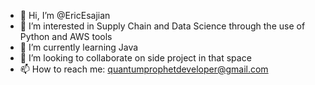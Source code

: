 - 👋 Hi, I’m @EricEsajian
- 👀 I’m interested in Supply Chain and Data Science through the use of Python and AWS tools
- 🌱 I’m currently learning Java
- 💞️ I’m looking to collaborate on side project in that space
- 📫 How to reach me: quantumprophetdeveloper@gmail.com

<!---
EricEsajian/EricEsajian is a ✨ special ✨ repository because its `README.md` (this file) appears on your GitHub profile.
You can click the Preview link to take a look at your changes.
--->
